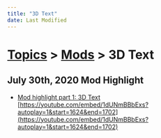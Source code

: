 ```yaml
---
title: "3D Text"
date: Last Modified
---
```

# [Topics](../../topics.md) > [Mods](../../topics/mods.md) > 3D Text

## July 30th, 2020 Mod Highlight
* [Mod highlight part 1: 3D Text](../../transcriptions/yt-1dUNmBBbExs,1624.734701,1701.092487.md) [https://youtube.com/embed/1dUNmBBbExs?autoplay=1&start=1624&end=1702](https://youtube.com/embed/1dUNmBBbExs?autoplay=1&start=1624&end=1702)
